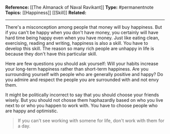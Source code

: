 
**Reference:** [[The Almanack of Naval Ravikant]]
**Type:** #permanentnote 
**Topics:** [[Happiness]] [[Skill]]
**Related:**

----
There's a misconception among people that money will buy happiness. But if you can't be happy when you don't have money, you certainly will have hard time being happy even when you have money. Just like eating clean, exercising, reading and writing, happiness is also a skill. You have to develop this skill. The reason so many rich people are unhappy in life is because they don't have this particular skill.



Here are few questions you should ask yourself: Will your habits increase your long-term happiness rather than short-term happiness. Are you surrounding yourself with people who are generally positive and happy? Do you admire and respect the people you are surrounded with and not envy them.

It might be politically incorrect to say that you should choose your friends wisely. But you should not chosse them haphazardly based on who you live next to or who you happen to work with. You have to choose people who are happy and optimistic.


> If you can't see working with somene for life, don't work with them for a day.